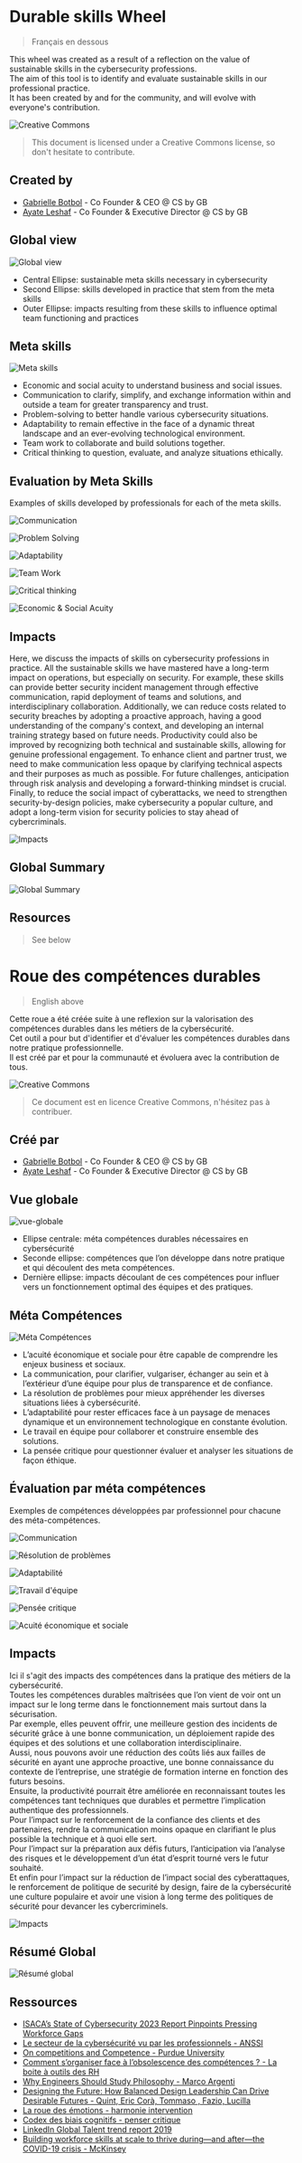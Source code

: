 # Durable skills Wheel
> Français en dessous

This wheel was created as a result of a reflection on the value of sustainable skills in the cybersecurity professions.  
The aim of this tool is to identify and evaluate sustainable skills in our professional practice.  
It has been created by and for the community, and will evolve with everyone's contribution. 

![Creative Commons](../.res/2024-05-17-16-08-14.png)

> This document is licensed under a Creative Commons license, so don't hesitate to contribute.

## Created by

- [Gabrielle Botbol](https://www.linkedin.com/in/gabriellebotbol/) - Co Founder & CEO @ CS by GB
- [Ayate Leshaf](https://www.linkedin.com/in/leshafayate/) - Co Founder & Executive Director @ CS by GB

## Global view

![Global view](https://github.com/CSbyGB/pentips/assets/96747355/0fb02d46-70b9-4e4a-b663-7f74cfc63164)

- Central Ellipse: sustainable meta skills necessary in cybersecurity
- Second Ellipse: skills developed in practice that stem from the meta skills
- Outer Ellipse: impacts resulting from these skills to influence optimal team functioning and practices

## Meta skills

![Meta skills](https://github.com/CSbyGB/pentips/assets/96747355/ad975196-8741-4827-842a-d9c57870cf98)

- Economic and social acuity to understand business and social issues.
- Communication to clarify, simplify, and exchange information within and outside a team for greater transparency and trust.
- Problem-solving to better handle various cybersecurity situations.
- Adaptability to remain effective in the face of a dynamic threat landscape and an ever-evolving technological environment.
- Team work to collaborate and build solutions together.
- Critical thinking to question, evaluate, and analyze situations ethically.

## Evaluation by Meta Skills

Examples of skills developed by professionals for each of the meta skills.

![Communication](https://github.com/CSbyGB/pentips/assets/96747355/759290a9-9fe7-4dfd-97e3-55e48968f204)  

![Problem Solving](https://github.com/CSbyGB/pentips/assets/96747355/8d9b41dc-db1a-43a8-a63c-7fc24cc90ea3)  

![Adaptability](https://github.com/CSbyGB/pentips/assets/96747355/8d7444a8-d372-4e50-8291-5ac4a641259b)  

![Team Work](https://github.com/CSbyGB/pentips/assets/96747355/df985de6-1571-4016-8e39-9d7b24772707)  

![Critical thinking](https://github.com/CSbyGB/pentips/assets/96747355/254556ff-1714-4af6-b490-73ce52b7d667)  

![Economic & Social Acuity](https://github.com/CSbyGB/pentips/assets/96747355/f122fda0-e0e3-4e4d-ae84-529d6bb7759c)  

## Impacts

Here, we discuss the impacts of skills on cybersecurity professions in practice.
All the sustainable skills we have mastered have a long-term impact on operations, but especially on security.
For example, these skills can provide better security incident management through effective communication, rapid deployment of teams and solutions, and interdisciplinary collaboration.
Additionally, we can reduce costs related to security breaches by adopting a proactive approach, having a good understanding of the company's context, and developing an internal training strategy based on future needs.
Productivity could also be improved by recognizing both technical and sustainable skills, allowing for genuine professional engagement.
To enhance client and partner trust, we need to make communication less opaque by clarifying technical aspects and their purposes as much as possible.
For future challenges, anticipation through risk analysis and developing a forward-thinking mindset is crucial.
Finally, to reduce the social impact of cyberattacks, we need to strengthen security-by-design policies, make cybersecurity a popular culture, and adopt a long-term vision for security policies to stay ahead of cybercriminals.

![Impacts](https://github.com/CSbyGB/pentips/assets/96747355/bf6f46f3-aaa1-4551-b7d8-dec8770ff322)

## Global Summary

![Global Summary](https://github.com/CSbyGB/pentips/assets/96747355/c8c6fac5-de47-4fdf-a548-34e446508eb6)

## Resources

> See below

# Roue des compétences durables
> English above

Cette roue a été créée suite à une reflexion sur la valorisation des compétences durables dans les métiers de la cybersécurité.  
Cet outil a pour but d'identifier et d'évaluer les compétences durables dans notre pratique professionnelle.  
Il est créé par et pour la communauté et évoluera avec la contribution de tous.  

![Creative Commons](../.res/2024-05-17-16-08-14.png)

> Ce document est en licence Creative Commons, n'hésitez pas à contribuer.

## Créé par

- [Gabrielle Botbol](https://www.linkedin.com/in/gabriellebotbol/) - Co Founder & CEO @ CS by GB
- [Ayate Leshaf](https://www.linkedin.com/in/leshafayate/) - Co Founder & Executive Director @ CS by GB

## Vue globale

![vue-globale](../.res/2024-05-17-16-13-37.png)

- Ellipse centrale: méta compétences durables nécessaires en cybersécurité
- Seconde ellipse: compétences que l’on développe dans notre pratique et qui découlent des meta compétences.
- Dernière ellipse: impacts découlant de ces compétences pour influer vers un fonctionnement optimal des équipes et des pratiques.

## Méta Compétences

![Méta Compétences](../.res/2024-05-17-16-41-51.png)  

- L’acuité économique et sociale pour être capable de comprendre les enjeux business et sociaux.
- La communication, pour clarifier, vulgariser, échanger au sein et à l’extérieur d’une équipe pour plus de transparence et de confiance.
- La résolution de problèmes pour mieux appréhender les diverses situations liées à cybersécurité.
- L’adaptabilité pour rester efficaces face à un paysage de menaces dynamique et un environnement technologique en constante évolution. 
- Le travail en équipe pour collaborer et construire ensemble des solutions.
- La pensée critique pour questionner évaluer et analyser les situations de façon éthique.

## Évaluation par méta compétences

Exemples de compétences développées par professionnel pour chacune des méta-compétences.  

![Communication](../.res/2024-05-17-16-25-40.png)  

![Résolution de problèmes](../.res/2024-05-17-16-26-14.png)  

![Adaptabilité](../.res/2024-05-17-16-27-09.png)  

![Travail d'équipe](../.res/2024-05-17-16-27-46.png)  

![Pensée critique](../.res/2024-05-17-16-28-24.png)  

![Acuité économique et sociale](../.res/2024-05-17-16-29-03.png)  

## Impacts

Ici il s'agit des impacts des compétences dans la pratique des métiers de la cybersécurité.  
Toutes les compétences durables maîtrisées que l’on vient de voir ont un impact sur le long terme dans le fonctionnement mais surtout dans la sécurisation.  
Par exemple, elles peuvent offrir, une meilleure gestion des incidents de sécurité grâce à une bonne communication, un déploiement rapide des équipes et des solutions et une collaboration interdisciplinaire.  
Aussi, nous pouvons avoir une réduction des coûts liés aux failles de sécurité en ayant une approche proactive, une bonne connaissance du contexte de l’entreprise, une stratégie de formation interne en fonction des futurs besoins.  
Ensuite, la productivité pourrait être améliorée en reconnaissant toutes les compétences tant techniques que durables et permettre l’implication authentique des professionnels.  
Pour l’impact sur le renforcement de la confiance des clients et des partenaires, rendre la communication moins opaque en clarifiant le plus possible la technique et à quoi elle sert.  
Pour l’impact sur la préparation aux défis futurs, l’anticipation via l’analyse des risques et le développement d’un état d’esprit tourné vers le futur souhaité.  
Et enfin pour l’impact sur la réduction de l’impact social des cyberattaques, le renforcement de politique de securité by design, faire de la cybersécurité une culture populaire et avoir une vision à long terme des politiques de sécurité pour devancer les cybercriminels.  

![Impacts](../.res/2024-05-17-16-43-01.png)  

## Résumé Global

![Résumé global](../.res/2024-05-17-16-43-26.png)  

## Ressources

- [ISACA’s State of Cybersecurity 2023 Report Pinpoints Pressing Workforce Gaps](https://www.isaca.org/resources/news-and-trends/newsletters/atisaca/2023/volume-40/isacas-state-of-cybersecurity-2023-report-reveals-pressing-workforce-gaps) 
- [Le secteur de la cybersécurité vu par les professionnels - ANSSI](https://cyber.gouv.fr/actualites/le-secteur-de-la-cybersecurite-vu-par-les-professionnels-lobservatoire-des-metiers) 
- [On competitions and Competence - Purdue University](https://www.cerias.purdue.edu/site/blog/post/on_competitions_and_competence/)
- [Comment s’organiser face à l’obsolescence des compétences ? - La boite à outils des RH](https://laboiteaoutilsdesrh.fr/comment-sorganiser-face-a-lobsolescence-des-competences/)
- [Why Engineers Should Study Philosophy - Marco Argenti](https://hbr.org/2024/04/why-engineers-should-study-philosophy)
- [Designing the Future: How Balanced Design Leadership Can Drive Desirable Futures - Quint, Eric  Corà, Tommaso , Fazio, Lucilla](https://zenodo.org/records/10446637)
- [La roue des émotions - harmonie intervention](https://harmonieintervention.com/familles-en-affaires-gestion-des-emotions/la-roue-des-emotions/)
- [Codex des biais cognitifs - penser critique](https://www.penser-critique.be/wp-content/uploads/2018/02/codex-biais-cognitifs.pdf)
- [LinkedIn Global Talent trend report 2019](https://news.linkedin.com/2019/January/linkedin-releases-2019-global-talent-trends-report)
- [Building workforce skills at scale to thrive during—and after—the COVID-19 crisis - McKinsey](https://www.mckinsey.com/capabilities/people-and-organizational-performance/our-insights/building-workforce-skills-at-scale-to-thrive-during-and-after-the-covid-19-crisis)
